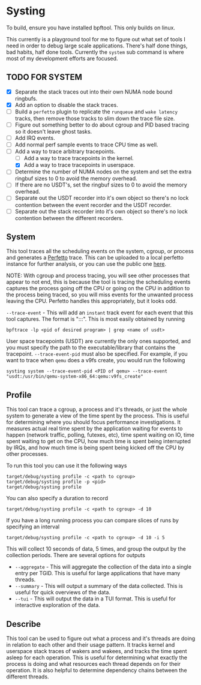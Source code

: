 # Systing

To build, ensure you have installed bpftool. This only builds on linux.

This currently is a playground tool for me to figure out what set of tools I
need in order to debug large scale applications.  There's half done things, bad
habits, half done tools.  Currently the `system` sub command is where most of my
development efforts are focused.

## TODO FOR SYSTEM
- [X] Separate the stack traces out into their own NUMA node bound ringbufs.
- [X] Add an option to disable the stack traces.
- [ ] Build a `perfetto` plugin to replicate the `runqueue` and `wake latency`
  tracks, then remove those tracks to slim down the trace file size.
- [ ] Figure out something better to do about cgroup and PID based tracing so it
  doesn't leave ghost tasks.
- [ ] Add IRQ events.
- [ ] Add normal perf sample events to trace CPU time as well.
- [ ] Add a way to trace arbitrary tracepoints.
    - [ ] Add a way to trace tracepoints in the kernel.
    - [X] Add a way to trace tracepoints in userspace.
- [ ] Determine the number of NUMA nodes on the system and set the extra ringbuf
  sizes to 0 to avoid the memory overhead.
- [ ] If there are no USDT's, set the ringbuf sizes to 0 to avoid the memory
  overhead.
- [ ] Separate out the USDT recorder into it's own object so there's no lock
  contention between the event recorder and the USDT recorder.
- [ ] Separate out the stack recorder into it's own object so there's no lock
  contention between the different recorders.

## System

This tool traces all the scheduling events on the system, cgroup, or process and
generates a [Perfetto](https://perfetto.dev/) trace.  This can be uploaded to a
local perfetto instance for further analysis, or you can use the public one
[here](https://ui.perfetto.dev/).

NOTE: With cgroup and process tracing, you will see other processes that appear
to not end, this is because the tool is tracing the scheduling events captures
the process going off the CPU or going on the CPU in addition to the process
being traced, so you will miss events for the unwanted process leaving the CPU.
Perfetto handles this appropriately, but it looks odd.

`--trace-event` - This will add an `instant` track event for each event that
this tool captures.  The format is "<trace type>:<optional
info>:<class>:<name>".  This is most easily obtained by running

```
bpftrace -lp <pid of desired program> | grep <name of usdt>
```

User space tracepoints (USDT) are currently the only ones supported, and you
must specify the path to the executable/library that contains the tracepoint.
`--trace-event-pid` must also be specified.  For example, if you want to trace
when `qemu` does a v9fs create, you would run the following

```
systing system --trace-event-pid <PID of qemu> --trace-event "usdt:/usr/bin/qemu-system-x86_64:qemu:v9fs_create"
````

## Profile

This tool can trace a cgroup, a process and it's threads, or just the whole
system to generate a view of the time spent by the process.  This is useful for
determining where you should focus performance investigations.  It measures
actual real time spent by the application waiting for events to happen (network
traffic, polling, futexes, etc), time spent waiting on IO, time spent waiting to
get on the CPU, how much time is spent being interrupted by IRQs, and how much
time is being spent being kicked off the CPU by other processes.

To run this tool you can use it the following ways

```
target/debug/systing profile -c <path to cgroup>
target/debug/systing profile -p <pid>
target/debug/systing profile
```

You can also specify a duration to record

```
target/debug/systing profile -c <path to cgroup> -d 10
```

If you have a long running process you can compare slices of runs by specifying
an interval

```
target/debug/systing profile -c <path to cgroup> -d 10 -i 5
```

This will collect 10 seconds of data, 5 times, and group the output by the
collection periods.  There are several options for outputs

- `--aggregate` - This will aggregate the collection of the data into a single
  entry per TGID.  This is useful for large applications that have many threads.
- `--summary` - This will output a summary of the data collected.  This is
  useful for quick overviews of the data.
- `--tui` - This will output the data in a TUI format.  This is useful for
  interactive exploration of the data.

## Describe

This tool can be used to figure out what a process and it's threads are doing in
relation to each other and their usage pattern.  It tracks kernel and userspace
stack traces of wakers and wakees, and tracks the time spent asleep for each
operation.  This is useful for determining what exactly the process is doing and
what resources each thread depends on for their operation.  It is also helpful
to determine dependency chains between the different threads.
